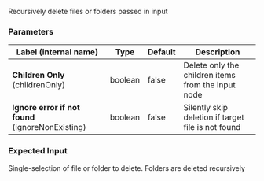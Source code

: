 
 Recursively delete files or folders passed in input

### Parameters
|Label (internal name)|Type|Default|Description|
|---|---|---|---|
|**Children Only** (childrenOnly)|boolean|false|Delete only the children items from the input node|
|**Ignore error if not found** (ignoreNonExisting)|boolean|false|Silently skip deletion if target file is not found|



### Expected Input
Single-selection of file or folder to delete. Folders are deleted recursively



